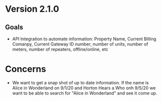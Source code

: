 # Version 2.1.0
## Goals 
- API Integration to automate information: 
Property Name, Current Billing Comanpy, Current Gateway ID number, number of units, number of meters, number of repeaters, offline/online, etc

# Concerns
- We want to get a snap shot of up to date information. 
If the name is Alice in Wonderland on 9/1/20 and Horton Hears a Who onh 9/5/20 we want to be able to search for "Alice in Wonderland" and see it come up.  
